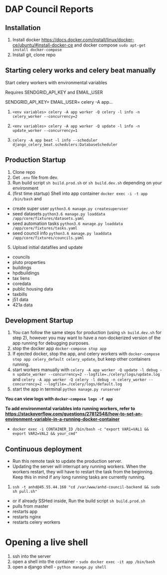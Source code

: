 # DAP Council Reports



## Installation

1) Install docker https://docs.docker.com/install/linux/docker-ce/ubuntu/#install-docker-ce and docker compose `sudo apt-get install docker-compose`
2) Install git, clone repo

## Starting celery works and celery beat manually

Start celery workers with environmental variables

Requires SENDGRID_API_KEY and EMAIL_USER

SENDGRID_API_KEY=<variable> EMAIL_USER=<variable> celery -A app...


1) `<env variables> celery -A app worker -Q celery -l info -n celery_worker --concurrency=2`

2) `<env variables> celery -A app worker -Q update -l info -n update_worker --concurrency=1`

3) `celery -A app beat -l info --scheduler django_celery_beat.schedulers:DatabaseScheduler`


## Production Startup

1) Clone repo
2) Get `.env` file from dev.
3) Run build script `sh build.prod.sh` or `sh build.dev.sh` depending on your environment
4) (first time startup) Shell into app container `docker exec -i -t app /bin/bash` and  
 - create super user `python3.6 manage.py createsuperuser`
 - seed datasets `python3.6 manage.py loaddata /app/core/fixtures/datasets.yaml`
 - seed automation tasks `python3.6 manage.py loaddata /app/core/fixtures/tasks.yaml`
 - seed council info `python3.6 manage.py loaddata /app/core/fixtures/councils.yaml`
5) Upload initial datafiles and update
  - councils
  - pluto properties
  - buildings
  - hpdbuildings
  - tax liens
  - coredata
  - public housing data
  - taxbills
  - j51 data
  - 421a data

## Development Startup
1) You can follow the same steps for production (using `sh build.dev.sh` for step 2), however you may want to have a non-dockerized version of the app running for debugging purposes.
2) stop the docker app `docker-compose stop app`
3) If ejected docker, stop the app, and celery workers with `docker-compose stop app celery_default celery_update`, but keep other containers running.
4) start workers manually with `celery -A app worker -Q update -l debug -n update_worker --concurrency=2 --logfile=./celery/logs/update.log` and `celery -A app worker -Q celery -l debug -n celery_worker --concurrency=2 --logfile=./celery/logs/default.log`
5) start the app in terminal `python manage.py runserver`



**You can view logs with `docker-compose logs -f app`**

**To add environmental variables into running workers, refer to https://stackoverflow.com/questions/27812548/how-to-set-an-environment-variable-in-a-running-docker-container**
- `docker exec -i CONTAINER_ID /bin/bash -c "export VAR1=VAL1 && export VAR2=VAL2 && your_cmd"`

## Continuous deployment

 - Run this remote task to update the production server.
 - Updating the server will interrupt any running workers. When the workers restart, they will have to restart the task from the beginning. Keep this in mind if any long running tasks are currently running.

1) `ssh -t anhd@45.55.44.160 "cd /var/www/anhd-council-backend && sudo sh pull.sh"`

 - or if already SSHed inside, Run the build script `sh build.prod.sh`
  - pulls from master
  - restarts app
  - restarts nginx
  - restarts celery workers


# Opening a live shell

1) ssh into the server
2) open a shell into the container - `sudo docker exec -it app /bin/bash`
3) open a django shell - `python manage.py shell`
